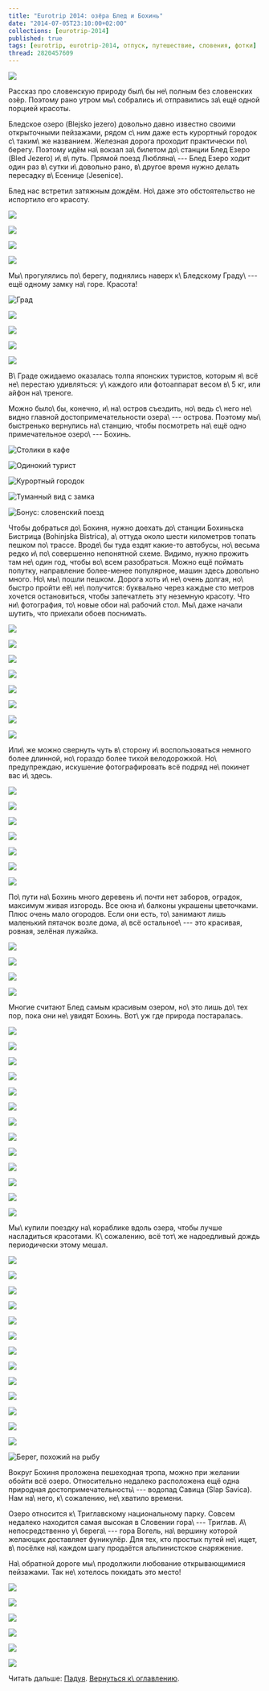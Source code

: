 ```yaml
---
title: "Eurotrip 2014: озёра Блед и Бохинь"
date: "2014-07-05T23:10:00+02:00"
collections: [eurotrip-2014]
published: true
tags: [eurotrip, eurotrip-2014, отпуск, путешествие, словения, фотки]
thread: 2820457609
---
```


![](/images/travel/2014-06-eurotrip/bohinj-cover.jpg)

Рассказ про словенскую природу был\ бы не\ полным без словенских озёр. Поэтому рано утром мы\ собрались и\ отправились 
за\ ещё одной порцией красоты. 

<!--more Осторожно, очень много фоток.-->

Бледское озеро (Blejsko jezero) довольно давно известно своими открыточными пейзажами, рядом с\ ним даже есть курортный 
городок с\ таким\ же названием. Железная дорога проходит практически по\ берегу. Поэтому идём на\ вокзал за\ билетом 
до\ станции Блед Езеро (Bled Jezero) и\ в\ путь. Прямой поезд Любляна\ --- Блед Езеро ходит один раз в\ сутки 
и\ довольно рано, в\ другое время нужно делать пересадку в\ Есенице (Jesenice).

Блед нас встретил затяжным дождём. Но\ даже это обстоятельство не испортило его красоту.

![](/images/travel/2014-06-eurotrip/bled-start-1.jpg)

![](/images/travel/2014-06-eurotrip/bled-start-2.jpg)

![](/images/travel/2014-06-eurotrip/bled-start-3.jpg)

![](/images/travel/2014-06-eurotrip/bled-start-4.jpg)

Мы\ прогулялись по\ берегу, поднялись наверх к\ Бледскому Граду\ --- ещё одному замку на\ горе. Красота! 

![Град](/images/travel/2014-06-eurotrip/bled-castle.jpg "Град")

![](/images/travel/2014-06-eurotrip/bled-top-view-1.jpg)

![](/images/travel/2014-06-eurotrip/bled-top-view-2.jpg)

![](/images/travel/2014-06-eurotrip/bled-top-view-3.jpg)

![](/images/travel/2014-06-eurotrip/bled-top-view-4.jpg)

В\ Граде ожидаемо оказалась толпа японских туристов, которым я\ всё не\ перестаю удивляться: у\ каждого или фотоаппарат 
весом в\ 5 кг, или айфон на\ треноге.

Можно было\ бы, конечно, и\ на\ остров съездить, но\ ведь с\ него не\ видно главной достопримечательности озера\ --- 
острова. Поэтому мы\ быстренько вернулись на\ станцию, чтобы посмотреть на\ ещё одно примечательное озеро\ --- 
Бохинь.

![Столики в кафе](/images/travel/2014-06-eurotrip/bled-tables.jpg "Столики в кафе")

![Одинокий турист](/images/travel/2014-06-eurotrip/bled-tourist.jpg "Одинокий турист")

![Курортный городок](/images/travel/2014-06-eurotrip/bled-town.jpg "Курортный городок")

![Туманный вид с замка](/images/travel/2014-06-eurotrip/bled-castle-view.jpg "Туманный вид с замка")

![Бонус: словенский поезд](/images/travel/2014-06-eurotrip/bled-train.jpg "Бонус: словенский поезд")

Чтобы добраться до\ Бохиня, нужно доехать до\ станции Бохиньска Бистрица (Bohinjska Bistrica), а\ оттуда около шести 
километров топать пешком по\ трассе. Вроде\ бы туда ездят какие-то автобусы, но\ весьма редко и\ по\ совершенно
непонятной схеме. Видимо, нужно прожить там не\ один год, чтобы во\ всем разобраться. Можно ещё поймать попутку, 
направление более-менее популярное, машин здесь довольно много. Но\ мы\ пошли пешком. Дорога хоть и\ не\ очень
долгая, но\ быстро пройти её\ не\ получится: буквально через каждые сто метров хочется остановиться, чтобы запечатлеть 
эту неземную красоту. Что ни\ фотография, то\ новые обои на\ рабочий стол. Мы\ даже начали шутить, что приехали обоев 
поснимать.

![](/images/travel/2014-06-eurotrip/bohinj-road-to-1.jpg)

![](/images/travel/2014-06-eurotrip/bohinj-road-to-2.jpg)

![](/images/travel/2014-06-eurotrip/bohinj-road-to-3.jpg)

![](/images/travel/2014-06-eurotrip/bohinj-road-to-4.jpg)

![](/images/travel/2014-06-eurotrip/bohinj-road-to-5.jpg)

![](/images/travel/2014-06-eurotrip/bohinj-road-to-6.jpg)

![](/images/travel/2014-06-eurotrip/bohinj-road-to-7.jpg)

![](/images/travel/2014-06-eurotrip/bohinj-road-to-8.jpg)

Или\ же можно свернуть чуть в\ сторону и\ воспользоваться немного более длинной, но\ гораздо более тихой велодорожкой. 
Но\ предупреждаю, искушение фотографировать всё подряд не\ покинет вас и\ здесь.

![](/images/travel/2014-06-eurotrip/bohinj-road-to-9.jpg)

![](/images/travel/2014-06-eurotrip/bohinj-road-to-10.jpg)

![](/images/travel/2014-06-eurotrip/bohinj-road-to-11.jpg)

![](/images/travel/2014-06-eurotrip/bohinj-road-to-12.jpg)

![](/images/travel/2014-06-eurotrip/bohinj-road-to-13.jpg)

![](/images/travel/2014-06-eurotrip/bohinj-road-to-14.jpg)

![](/images/travel/2014-06-eurotrip/bohinj-road-to-15.jpg)

По\ пути на\ Бохинь много деревень и\ почти нет заборов, оградок, максимум живая изгородь. Все окна и\ балконы украшены 
цветочками. Плюс очень мало огородов. Если они есть, то\ занимают лишь маленький пятачок возле дома, а\ всё 
остальное\ --- это красивая, ровная, зелёная лужайка.

![](/images/travel/2014-06-eurotrip/bohinj-houses-1.jpg)

![](/images/travel/2014-06-eurotrip/bohinj-houses-2.jpg)

![](/images/travel/2014-06-eurotrip/bohinj-houses-3.jpg)

![](/images/travel/2014-06-eurotrip/bohinj-houses-4.jpg)

Многие считают Блед самым красивым озером, но\ это лишь до\ тех пор, пока они не\ увидят Бохинь. Вот\ уж где природа 
постаралась.

![](/images/travel/2014-06-eurotrip/bohinj-lake-1.jpg)

![](/images/travel/2014-06-eurotrip/bohinj-lake-2.jpg)

![](/images/travel/2014-06-eurotrip/bohinj-lake-3.jpg)

![](/images/travel/2014-06-eurotrip/bohinj-lake-4.jpg)

![](/images/travel/2014-06-eurotrip/bohinj-lake-5.jpg)

![](/images/travel/2014-06-eurotrip/bohinj-lake-6.jpg)

![](/images/travel/2014-06-eurotrip/bohinj-lake-7.jpg)

![](/images/travel/2014-06-eurotrip/bohinj-lake-8.jpg)

![](/images/travel/2014-06-eurotrip/bohinj-lake-9.jpg)

![](/images/travel/2014-06-eurotrip/bohinj-lake-10.jpg)

![](/images/travel/2014-06-eurotrip/bohinj-lake-11.jpg)

![](/images/travel/2014-06-eurotrip/bohinj-lake-12.jpg)

![](/images/travel/2014-06-eurotrip/bohinj-lake-13.jpg)

Мы\ купили поездку на\ кораблике вдоль озера, чтобы лучше насладиться красотами. К\ сожалению, всё тот\ же надоедливый 
дождь периодически этому мешал.

![](/images/travel/2014-06-eurotrip/bohinj-boat-1.jpg)

![](/images/travel/2014-06-eurotrip/bohinj-boat-2.jpg)

![](/images/travel/2014-06-eurotrip/bohinj-boat-3.jpg)

![](/images/travel/2014-06-eurotrip/bohinj-boat-4.jpg)

![](/images/travel/2014-06-eurotrip/bohinj-boat-5.jpg)

![](/images/travel/2014-06-eurotrip/bohinj-boat-6.jpg)

![](/images/travel/2014-06-eurotrip/bohinj-boat-7.jpg)

![](/images/travel/2014-06-eurotrip/bohinj-boat-8.jpg)

![](/images/travel/2014-06-eurotrip/bohinj-boat-9.jpg)

![](/images/travel/2014-06-eurotrip/bohinj-boat-10.jpg)

![](/images/travel/2014-06-eurotrip/bohinj-boat-11.jpg)

![](/images/travel/2014-06-eurotrip/bohinj-boat-12.jpg)

![](/images/travel/2014-06-eurotrip/bohinj-boat-13.jpg)

![Берег, похожий на рыбу](/images/travel/2014-06-eurotrip/bohinj-fish-shore.jpg "Берег, похожий на рыбу")

Вокруг Бохиня проложена пешеходная тропа, можно при желании обойти всё озеро. Относительно недалеко расположена ещё одна 
природная достопримечательность\ --- водопад Савица (Slap Savica). Нам на\ него, к\ сожалению, не\ хватило времени.

Озеро относится к\ Триглавскому национальному парку. Совсем недалеко находится самая высокая в Словении гора\ --- 
Триглав. А\ непосредственно у\ берега\ --- гора Вогель, на\ вершину которой желающих доставляет фуникулёр. Для тех, кто 
простых путей не\ ищет, в\ посёлке на\ каждом шагу продаётся альпинистское снаряжение.

На\ обратной дороге мы\ продолжили любование открывающимися пейзажами. Так не\ хотелось покидать это место!

![](/images/travel/2014-06-eurotrip/bohinj-road-back-1.jpg)

![](/images/travel/2014-06-eurotrip/bohinj-road-back-2.jpg)

![](/images/travel/2014-06-eurotrip/bohinj-road-back-3.jpg)

![](/images/travel/2014-06-eurotrip/bohinj-road-back-4.jpg)

![](/images/travel/2014-06-eurotrip/bohinj-road-back-5.jpg)

![](/images/travel/2014-06-eurotrip/bohinj-road-back-6.jpg)

Читать дальше: [Падуя](/post/eurotrip-2014-padua/). [Вернуться к\ оглавлению](/post/eurotrip-2014/).
